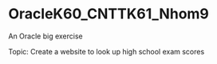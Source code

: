 # OracleK60_CNTTK61_Nhom9
An Oracle big exercise</br>



Topic: Create a website to look up high school exam scores
